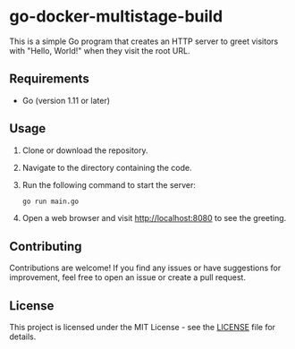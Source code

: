 # go-docker-multistage-build

This is a simple Go program that creates an HTTP server to greet visitors with "Hello, World!" when they visit the root URL.

## Requirements

- Go (version 1.11 or later)

## Usage

1. Clone or download the repository.
2. Navigate to the directory containing the code.
3. Run the following command to start the server:

    ```sh
    go run main.go
    ```

4. Open a web browser and visit [http://localhost:8080](http://localhost:8080) to see the greeting.

## Contributing

Contributions are welcome! If you find any issues or have suggestions for improvement, feel free to open an issue or create a pull request.

## License

This project is licensed under the MIT License - see the [LICENSE](LICENSE) file for details.

